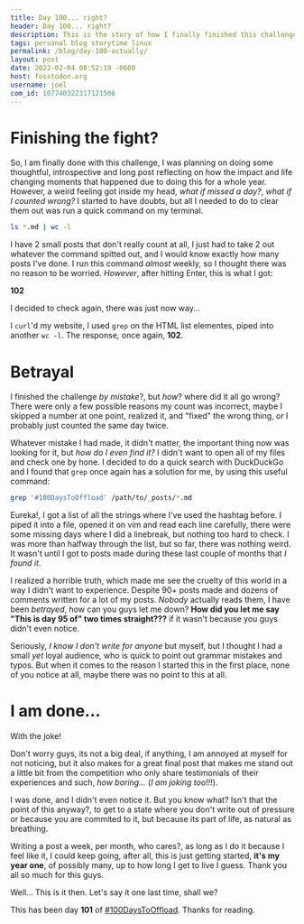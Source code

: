 ```yaml
---
title: Day 100... right?
header: Day 100... right?
description: This is the story of how I finally finished this challenge once and for all... Well, yes, but actually...
tags: personal blog storytime linux
permalink: /blog/day-100-actually/
layout: post
date: 2022-02-04 08:52:19 -0600
host: fosstodon.org
username: joel
com_id: 107740322317121506
---
```


# Finishing the fight?

So, I am finally done with this challenge, I was planning on doing some thoughtful, introspective and long post reflecting on how the impact and life changing moments that happened due to doing this for a whole year. However, a weird feeling got inside my head, *what if missed a day?*, *what if I counted wrong?* I started to have doubts, but all I needed to do to clear them out was run a quick command on my terminal.

```bash
ls *.md | wc -l
```

I have 2 small posts that don't really count at all, I just had to take 2 out whatever the command spitted out, and I would know exactly how many posts I've done. I run this command *almost* weekly, so I thought there was no reason to be worried. *However*, after hitting Enter, this is what I got:

**102**

I decided to check again, there was just now way...

I `curl`'d my website, I used `grep` on the HTML list elementes, piped into another `wc -l`. The response, once again, **102**.


# Betrayal

I finished the challenge *by mistake*?, but *how*? where did it all go wrong? There were only a few possible reasons my count was incorrect, maybe I skipped a number at one point, realized it, and "fixed" the wrong thing, or I probably just counted the same day twice. 

Whatever mistake I had made, it didn't matter, the important thing now was looking for it, but *how do I even find it?* I didn't want to open all of my files and check one by hone. I decided to do a quick search with DuckDuckGo and I found that `grep` once again has a solution for me, by using this useful command:

```bash
grep '#100DaysToOffload' /path/to/_posts/*.md
```

Eureka!, I got a list of all the strings where I've used the hashtag before. I piped it into a file, opened it on vim and read each line carefully, there were some missing days where I did a linebreak, but nothing too hard to check. I was more than halfway through the list, but so far, there was nothing weird. It wasn't until I got to posts made during these last couple of months that *I found it*.

I realized a horrible truth, which made me see the cruelty of this world in a way I didn't want to experience. Despite 90+ posts made and dozens of comments written for a lot of my posts. *Nobody* actually reads them, I have been *betrayed*, how can you guys let me down? **How did you let me say "This is day 95 of" two times straight???** if it wasn't because you guys didn't even notice.

Seriously, *I know I don't write for anyone* but myself, but I thought I had a small *yet* loyal audience, who is quick to point out grammar mistakes and typos. But when it comes to the reason I started this in the first place, none of you notice at all, maybe there was no point to this at all.

# I am done...

With the joke!

Don't worry guys, its not a big deal, if anything, I am annoyed at myself for not noticing, but it also makes for a great final post that makes me stand out a little bit from the competition who only share testimonials of their experiences and such, *how boring...* (*I am joking too!!!*).

I was done, and I didn't even notice it. But you know what? Isn't that the point of this anyway?, to get to a state where you don't write out of pressure or because you are commited to it, but because its part of life, as natural as breathing. 

Writing a post a week, per month, who cares?, as long as I do it because I feel like it, I could keep going, after all, this is just getting started, **it's my year one**, of possibly many, up to how long I get to live I guess. Thank you all so much for this guys.

Well... This is it then. Let's say it one last time, shall we?

This has been day **101** of [#100DaysToOffload](https://100daystooffload.com). Thanks for reading.




